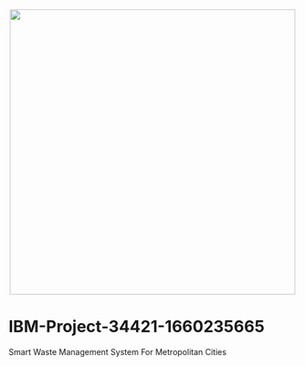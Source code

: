 <div id="header" align="center">
  <img src="https://upload.wikimedia.org/wikipedia/commons/5/51/IBM_logo.svg" width="500"/>
</div>

# IBM-Project-34421-1660235665
Smart Waste Management System For Metropolitan Cities
